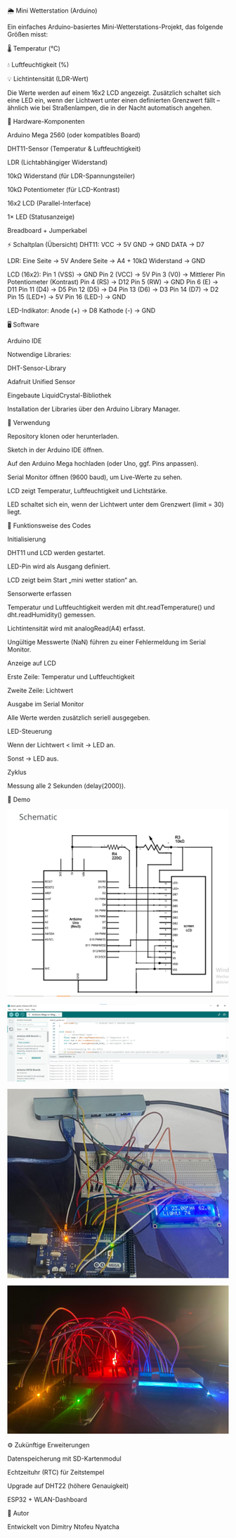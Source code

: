 🌦️ Mini Wetterstation (Arduino)

Ein einfaches Arduino-basiertes Mini-Wetterstations-Projekt, das folgende Größen misst:

🌡️ Temperatur (°C)

💧 Luftfeuchtigkeit (%)

💡 Lichtintensität (LDR-Wert)

Die Werte werden auf einem 16x2 LCD angezeigt.
Zusätzlich schaltet sich eine LED ein, wenn der Lichtwert unter einen definierten Grenzwert fällt – ähnlich wie bei Straßenlampen, die in der Nacht automatisch angehen.

🔧 Hardware-Komponenten

Arduino Mega 2560 (oder kompatibles Board)

DHT11-Sensor (Temperatur & Luftfeuchtigkeit)

LDR (Lichtabhängiger Widerstand)

10kΩ Widerstand (für LDR-Spannungsteiler)

10kΩ Potentiometer (für LCD-Kontrast)

16x2 LCD (Parallel-Interface)

1× LED (Statusanzeige)

Breadboard + Jumperkabel

⚡ Schaltplan (Übersicht)
DHT11:
  VCC → 5V
  GND → GND
  DATA → D7

LDR:
  Eine Seite → 5V
  Andere Seite → A4 + 10kΩ Widerstand → GND

LCD (16x2):
  Pin 1 (VSS)  → GND
  Pin 2 (VCC)  → 5V
  Pin 3 (V0)   → Mittlerer Pin Potentiometer (Kontrast)
  Pin 4 (RS)   → D12
  Pin 5 (RW)   → GND
  Pin 6 (E)    → D11
  Pin 11 (D4)  → D5
  Pin 12 (D5)  → D4
  Pin 13 (D6)  → D3
  Pin 14 (D7)  → D2
  Pin 15 (LED+) → 5V
  Pin 16 (LED-) → GND

LED-Indikator:
  Anode (+) → D8
  Kathode (-) → GND

🖥️ Software

Arduino IDE

Notwendige Libraries:

DHT-Sensor-Library

Adafruit Unified Sensor

Eingebaute LiquidCrystal-Bibliothek

Installation der Libraries über den Arduino Library Manager.

🚀 Verwendung

Repository klonen oder herunterladen.

Sketch in der Arduino IDE öffnen.

Auf den Arduino Mega hochladen (oder Uno, ggf. Pins anpassen).

Serial Monitor öffnen (9600 baud), um Live-Werte zu sehen.

LCD zeigt Temperatur, Luftfeuchtigkeit und Lichtstärke.

LED schaltet sich ein, wenn der Lichtwert unter dem Grenzwert (limit = 30) liegt.

🚀 Funktionsweise des Codes

Initialisierung

DHT11 und LCD werden gestartet.

LED-Pin wird als Ausgang definiert.

LCD zeigt beim Start „mini wetter station“ an.

Sensorwerte erfassen

Temperatur und Luftfeuchtigkeit werden mit dht.readTemperature() und dht.readHumidity() gemessen.

Lichtintensität wird mit analogRead(A4) erfasst.

Ungültige Messwerte (NaN) führen zu einer Fehlermeldung im Serial Monitor.

Anzeige auf LCD

Erste Zeile: Temperatur und Luftfeuchtigkeit

Zweite Zeile: Lichtwert

Ausgabe im Serial Monitor

Alle Werte werden zusätzlich seriell ausgegeben.

LED-Steuerung

Wenn der Lichtwert < limit → LED an.

Sonst → LED aus.

Zyklus

Messung alle 2 Sekunden (delay(2000)).

📸 Demo

![Schaltplan](images/Schaltplan.jpg)

![Ausgabe vom Serial Monitor](images/serial_monitor.jpg)

![Licht an](images/aufbau_an.jpg)

![Licht aus](images/aufbau_aus.jpg)


⚙️ Zukünftige Erweiterungen

Datenspeicherung mit SD-Kartenmodul

Echtzeituhr (RTC) für Zeitstempel

Upgrade auf DHT22 (höhere Genauigkeit)

ESP32 + WLAN-Dashboard

👤 Autor

Entwickelt von Dimitry Ntofeu Nyatcha
